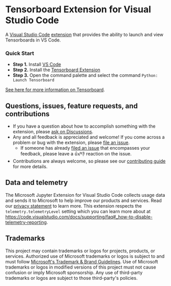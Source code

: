 # Tensorboard Extension for Visual Studio Code

A [Visual Studio Code](https://code.visualstudio.com/) [extension](https://marketplace.visualstudio.com/items?itemName=ms-toolsai.tensorboard) that provides the ability to launch and view Tensorboards in VS Code.

### Quick Start
-   **Step 1.** Install [VS Code](https://code.visualstudio.com/)
-   **Step 2.** Install the [Tensorboard Extension](https://marketplace.visualstudio.com/items?itemName=ms-toolsai.tensorboard)
-   **Step 3.** Open the command palette and select the command `Python: Launch Tensorboard`

[See here for more information on Tensorboard](https://www.tensorflow.org/tensorboard).

## Questions, issues, feature requests, and contributions

-   If you have a question about how to accomplish something with the extension, please [ask on Discussions](https://github.com/microsoft/vscode-jupyter/discussions).
-   Any and all feedback is appreciated and welcome! If you come across a problem or bug with the extension, please [file an issue](https://github.com/microsoft/vscode-tensorboard/issues/new).
    -   If someone has already [filed an issue](https://github.com/Microsoft/vscode-tensorboard/issues) that encompasses your feedback, please leave a 👍/👎 reaction on the issue.
-   Contributions are always welcome, so please see our [contributing guide](https://github.com/Microsoft/vscode-tensorboard/blob/main/CONTRIBUTING.md) for more details.

## Data and telemetry

The Microsoft Jupyter Extension for Visual Studio Code collects usage data and sends it to Microsoft to help improve our products and services. Read our [privacy statement](https://privacy.microsoft.com/privacystatement) to learn more. This extension respects the `telemetry.telemetryLevel` setting which you can learn more about at https://code.visualstudio.com/docs/supporting/faq#_how-to-disable-telemetry-reporting.

## Trademarks

This project may contain trademarks or logos for projects, products, or services. Authorized use of Microsoft
trademarks or logos is subject to and must follow
[Microsoft's Trademark & Brand Guidelines](https://www.microsoft.com/en-us/legal/intellectualproperty/trademarks/usage/general).
Use of Microsoft trademarks or logos in modified versions of this project must not cause confusion or imply Microsoft sponsorship.
Any use of third-party trademarks or logos are subject to those third-party's policies.
